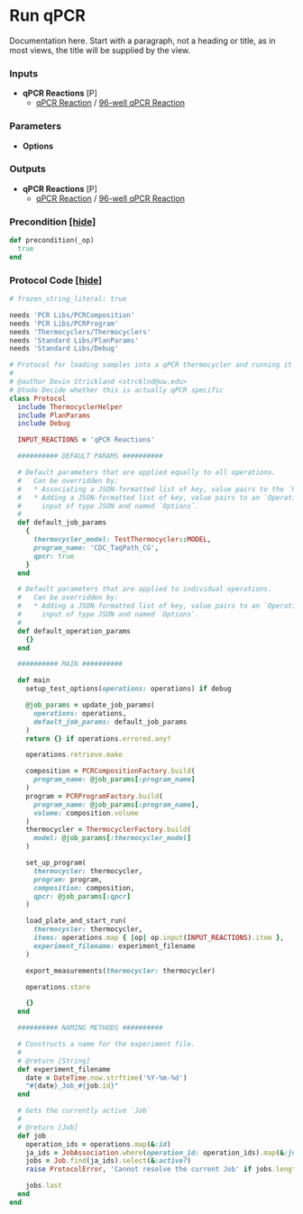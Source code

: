 # Run qPCR

Documentation here. Start with a paragraph, not a heading or title, as in most views, the title will be supplied by the view.
### Inputs


- **qPCR Reactions** [P]  
  - <a href='#' onclick='easy_select("Sample Types", "qPCR Reaction")'>qPCR Reaction</a> / <a href='#' onclick='easy_select("Containers", "96-well qPCR Reaction")'>96-well qPCR Reaction</a>

### Parameters

- **Options** 

### Outputs


- **qPCR Reactions** [P]  
  - <a href='#' onclick='easy_select("Sample Types", "qPCR Reaction")'>qPCR Reaction</a> / <a href='#' onclick='easy_select("Containers", "96-well qPCR Reaction")'>96-well qPCR Reaction</a>

### Precondition <a href='#' id='precondition'>[hide]</a>
```ruby
def precondition(_op)
  true
end
```

### Protocol Code <a href='#' id='protocol'>[hide]</a>
```ruby
# frozen_string_literal: true

needs 'PCR Libs/PCRComposition'
needs 'PCR Libs/PCRProgram'
needs 'Thermocyclers/Thermocyclers'
needs 'Standard Libs/PlanParams'
needs 'Standard Libs/Debug'

# Protocol for loading samples into a qPCR thermocycler and running it
#
# @author Devin Strickland <strcklnd@uw.edu>
# @todo Decide whether this is actually qPCR specific
class Protocol
  include ThermocyclerHelper
  include PlanParams
  include Debug

  INPUT_REACTIONS = 'qPCR Reactions'

  ########## DEFAULT PARAMS ##########

  # Default parameters that are applied equally to all operations.
  #   Can be overridden by:
  #   * Associating a JSON-formatted list of key, value pairs to the `Plan`.
  #   * Adding a JSON-formatted list of key, value pairs to an `Operation`
  #     input of type JSON and named `Options`.
  #
  def default_job_params
    {
      thermocycler_model: TestThermocycler::MODEL,
      program_name: 'CDC_TaqPath_CG',
      qpcr: true
    }
  end

  # Default parameters that are applied to individual operations.
  #   Can be overridden by:
  #   * Adding a JSON-formatted list of key, value pairs to an `Operation`
  #     input of type JSON and named `Options`.
  #
  def default_operation_params
    {}
  end

  ########## MAIN ##########

  def main
    setup_test_options(operations: operations) if debug

    @job_params = update_job_params(
      operations: operations,
      default_job_params: default_job_params
    )
    return {} if operations.errored.any?

    operations.retrieve.make

    composition = PCRCompositionFactory.build(
      program_name: @job_params[:program_name]
    )
    program = PCRProgramFactory.build(
      program_name: @job_params[:program_name],
      volume: composition.volume
    )
    thermocycler = ThermocyclerFactory.build(
      model: @job_params[:thermocycler_model]
    )

    set_up_program(
      thermocycler: thermocycler,
      program: program,
      composition: composition,
      qpcr: @job_params[:qpcr]
    )

    load_plate_and_start_run(
      thermocycler: thermocycler,
      items: operations.map { |op| op.input(INPUT_REACTIONS).item },
      experiment_filename: experiment_filename
    )

    export_measurements(thermocycler: thermocycler)

    operations.store

    {}
  end

  ########## NAMING METHODS ##########

  # Constructs a name for the experiment file.
  #
  # @return [String]
  def experiment_filename
    date = DateTime.now.strftime('%Y-%m-%d')
    "#{date}_Job_#{job.id}"
  end

  # Gets the currently active `Job`
  #
  # @return [Job]
  def job
    operation_ids = operations.map(&:id)
    ja_ids = JobAssociation.where(operation_id: operation_ids).map(&:job_id).uniq
    jobs = Job.find(ja_ids).select(&:active?)
    raise ProtocolError, 'Cannot resolve the current Job' if jobs.length > 1

    jobs.last
  end
end

```
